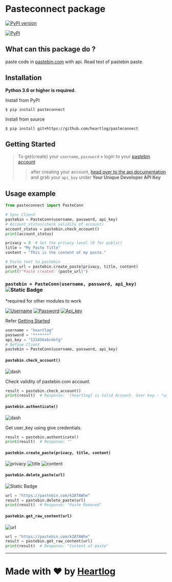 # Pasteconnect package

[![PyPI version](https://badge.fury.io/py/pasteconnect.svg)](https://badge.fury.io/py/pasteconnect)

[![PyPI](https://img.shields.io/pypi/v/pasteconnect?style=flat-square)](https://pypi.org/project/pasteconnect/)
## What can this package do ?
paste code in [pastebin.com]() with api.
Read text of pastebin paste.

## Installation
**Python 3.6 or higher is required.**

Install from PyPI
```shell
$ pip install pasteconnect
```

Install from source
```shell
$ pip install git+https://github.com/heartlog/pasteconnect
```
## Getting Started
> To get(create) your `username`, `password` » login to your [pastebin account](https://pastebin.com/signup)
>> after creating your account, [head over to the api documentation](https://pastebin.com/doc_api) and grab your `api_key` under __Your Unique Developer API Key__

## Usage example
```py
from pasteconnect import PasteConn

# Sync Client
pastebin = PasteConn(username, password, api_key)
# Account_status(check validity of account)
account_status = pastebin.check_account()
print(account_status)

privacy = 0  # Set the privacy level (0 for public)
title = "My Paste Title"
content = "This is the content of my paste."

# Paste text to pastebin
paste_url = pastebin.create_paste(privacy, title, content)
print(f"Paste created: {paste_url}")
```

### `pastebin = PasteConn(username, password, api_key)` ![Static Badge](https://img.shields.io/badge/Required-eb2525?style=for-the-badge)
 *required for other modules to work
 
[![Username](https://img.shields.io/badge/Username-blue)](#getting-started)
[![Password](https://img.shields.io/badge/password-blue)](#getting-started)
[![Api_key](https://img.shields.io/badge/api__key-blue)](#getting-started)

Refer [Getting Started](#getting-started)

```py
username = "heartlog"
password = "*******"
api_key = "123456abcdefg"
# Define Client
pastebin = PasteConn(username, password, api_key)
```


#### `pastebin.check_account()`
![dash](https://img.shields.io/badge/-----grey)

Check validity of pastebin.com account.
```py
result = pastebin.check_account()
print(result)  # Response: '[heartlog] is Valid Account. User key : "user_key"'
```
#### `pastebin.authenticate()`
![dash](https://img.shields.io/badge/-----grey)

Get user_key using give credentials.
```py
result = pastebin.authenticate()
print(result)  # Response: ""
```

#### `pastebin.create_paste(privacy, title, content)`
![privacy](https://img.shields.io/badge/privacy-pink)
![title](https://img.shields.io/badge/title-blue)
![content](https://img.shields.io/badge/content-purple)

#### `pastebin.delete_paste(url)`
![Static Badge](https://img.shields.io/badge/url-blue)

```py
url = "https://pastebin.com/kZATAWhe"
result = pastebin.delete_paste(url)
print(result)  # Response: "Paste Removed"
```

#### `pastebin.get_raw_content(url)`

![url](https://img.shields.io/badge/url-purple)

```py
url = "https://pastebin.com/kZATAWhe"
result = pastebin.get_raw_content(url)
print(result)  # Response: "Content of paste"
```

---
# Made with ❤️ by [Heartlog](https://github.com/heartlog/)